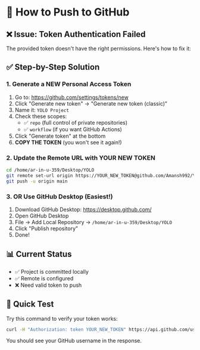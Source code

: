 # 🔑 How to Push to GitHub

## ❌ Issue: Token Authentication Failed

The provided token doesn't have the right permissions. Here's how to fix it:

## ✅ Step-by-Step Solution

### 1. Generate a NEW Personal Access Token

1. Go to: https://github.com/settings/tokens/new
2. Click "Generate new token" → "Generate new token (classic)"
3. Name it: `YOLO Project`
4. Check these scopes:
   - ✅ `repo` (full control of private repositories)
   - ✅ `workflow` (if you want GitHub Actions)
5. Click "Generate token" at the bottom
6. **COPY THE TOKEN** (you won't see it again!)

### 2. Update the Remote URL with YOUR NEW TOKEN

```bash
cd /home/ar-in-u-359/Desktop/YOLO
git remote set-url origin https://YOUR_NEW_TOKEN@github.com/Amansh992/YOLO.git
git push -u origin main
```

### 3. OR Use GitHub Desktop (Easiest!)

1. Download GitHub Desktop: https://desktop.github.com/
2. Open GitHub Desktop
3. File → Add Local Repository → `/home/ar-in-u-359/Desktop/YOLO`
4. Click "Publish repository"
5. Done!

## 📊 Current Status

- ✅ Project is committed locally
- ✅ Remote is configured
- ❌ Need valid token to push

## 🎯 Quick Test

Try this command to verify your token works:

```bash
curl -H "Authorization: token YOUR_NEW_TOKEN" https://api.github.com/user
```

You should see your GitHub username in the response.

